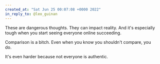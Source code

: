 ```yaml
---
created_at: "Sat Jun 25 00:07:08 +0000 2022"
in_reply_to: @leo_guinan
---
```


These are dangerous thoughts. They can impact reality. And it's especially tough when you start seeing everyone online succeeding.

Comparison is a bitch. Even when you know you shouldn't compare, you do.

It's even harder because not everyone is authentic.
